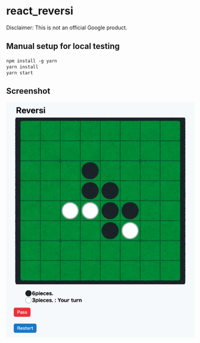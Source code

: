 # react_reversi

Disclaimer: This is not an official Google product.

## Manual setup for local testing
```
npm install -g yarn
yarn install
yarn start
```

## Screenshot
![Screenshot](doc/img/screenshot.png)

